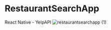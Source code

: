 # RestaurantSearchApp
React Native - YelpAPI
![restaurantsearchapp (1)](https://github.com/Hakanlsk/RestaurantSearchApp/assets/123507532/f01023b4-08d2-46d8-a47b-9bc00820b09b)
